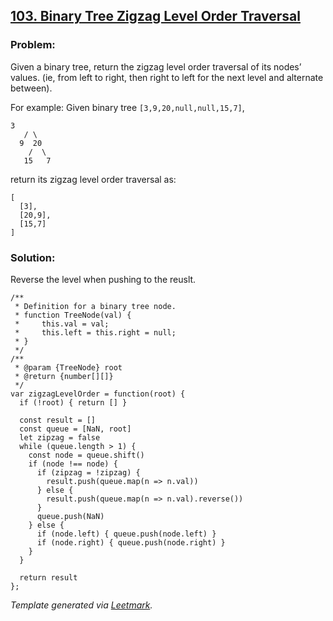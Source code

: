 ## [103. Binary Tree Zigzag Level Order Traversal](https://leetcode.com/problems/binary-tree-zigzag-level-order-traversal/description/)

### Problem:

Given a binary tree, return the zigzag level order traversal of its nodes’ values. (ie, from left to right, then right to left for the next level and alternate between).

For example: Given binary tree `[3,9,20,null,null,15,7]`,

    3
       / \
      9  20
        /  \
       15   7

return its zigzag level order traversal as:

    [
      [3],
      [20,9],
      [15,7]
    ]

### Solution:

Reverse the level when pushing to the reuslt.

    /**
     * Definition for a binary tree node.
     * function TreeNode(val) {
     *     this.val = val;
     *     this.left = this.right = null;
     * }
     */
    /**
     * @param {TreeNode} root
     * @return {number[][]}
     */
    var zigzagLevelOrder = function(root) {
      if (!root) { return [] }

      const result = []
      const queue = [NaN, root]
      let zipzag = false
      while (queue.length > 1) {
        const node = queue.shift()
        if (node !== node) {
          if (zipzag = !zipzag) {
            result.push(queue.map(n => n.val))
          } else {
            result.push(queue.map(n => n.val).reverse())
          }
          queue.push(NaN)
        } else {
          if (node.left) { queue.push(node.left) }
          if (node.right) { queue.push(node.right) }
        }
      }

      return result
    };

_Template generated via [Leetmark](https://github.com/crimx/crx-leetmark)._
